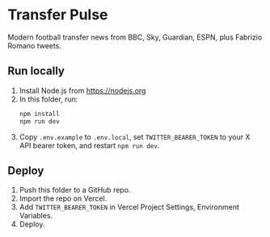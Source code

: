 # Transfer Pulse

Modern football transfer news from BBC, Sky, Guardian, ESPN, plus Fabrizio Romano tweets.

## Run locally

1. Install Node.js from https://nodejs.org
2. In this folder, run:
   ```bash
   npm install
   npm run dev
   ```
3. Copy `.env.example` to `.env.local`, set `TWITTER_BEARER_TOKEN` to your X API bearer token, and restart `npm run dev`.

## Deploy

1. Push this folder to a GitHub repo.
2. Import the repo on Vercel.
3. Add `TWITTER_BEARER_TOKEN` in Vercel Project Settings, Environment Variables.
4. Deploy.
